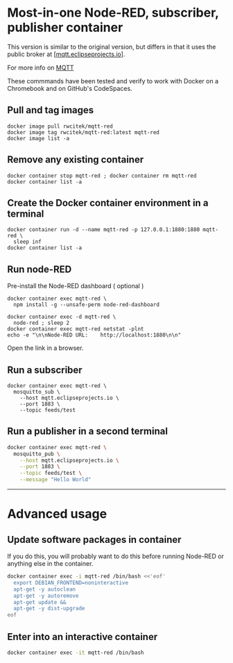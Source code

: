 # Most-in-one Node-RED, subscriber, publisher container

This version is similar to the original version,
but differs in that it uses the public broker at \[[mqtt.eclipseprojects.io]( https://mqtt.eclipseprojects.io/ )\].

For more info on [MQTT]( https://en.wikipedia.org/wiki/MQTT )

These commmands have been tested and verify to work with Docker on a Chromebook and on GitHub's CodeSpaces.


## Pull and tag images
```
docker image pull rwcitek/mqtt-red
docker image tag rwcitek/mqtt-red:latest mqtt-red
docker image list -a
```


## Remove any existing container
```
docker container stop mqtt-red ; docker container rm mqtt-red
docker container list -a
```


## Create the Docker container environment in a terminal
```
docker container run -d --name mqtt-red -p 127.0.0.1:1880:1880 mqtt-red \
  sleep inf
docker container list -a
```


## Run node-RED
Pre-install the Node-RED dashboard ( optional )
```
docker container exec mqtt-red \
  npm install -g --unsafe-perm node-red-dashboard
```

```
docker container exec -d mqtt-red \
  node-red ; sleep 2
docker container exec mqtt-red netstat -plnt
echo -e "\n\nNode-RED URL:    http://localhost:1880\n\n"
```

Open the link in a browser.

## Run a subscriber
```
docker container exec mqtt-red \
  mosquitto_sub \
    --host mqtt.eclipseprojects.io \
    --port 1883 \
    --topic feeds/test
```


## Run a publisher in a second terminal
```bash
docker container exec mqtt-red \
  mosquitto_pub \
    --host mqtt.eclipseprojects.io \
    --port 1883 \
    --topic feeds/test \
    --message "Hello World"
```

---
# Advanced usage

## Update software packages in container

If you do this, you will probably want to do this before running Node-RED or anything else in the container. 
```bash
docker container exec -i mqtt-red /bin/bash <<'eof'
  export DEBIAN_FRONTEND=noninteractive
  apt-get -y autoclean
  apt-get -y autoremove
  apt-get update &&
  apt-get -y dist-upgrade
eof
```

## Enter into an interactive container
```bash
docker container exec -it mqtt-red /bin/bash
```






